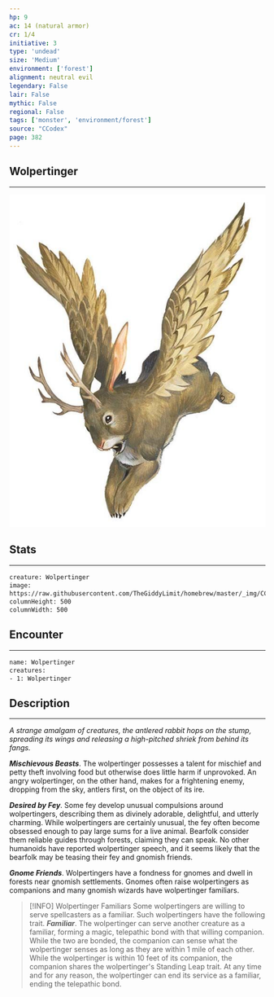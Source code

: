 ```yaml
---
hp: 9
ac: 14 (natural armor)
cr: 1/4
initiative: 3
type: 'undead'    
size: 'Medium'
environment: ['forest']
alignment: neutral evil
legendary: False
lair: False
mythic: False
regional: False
tags: ['monster', 'environment/forest']
source: "CCodex"
page: 382
---
```


## Wolpertinger
---

![|600](https://raw.githubusercontent.com/TheGiddyLimit/homebrew/master/_img/CCodex/Wolpertinger.jpg)

## Stats
---

```statblock
creature: Wolpertinger
image: https://raw.githubusercontent.com/TheGiddyLimit/homebrew/master/_img/CCodex/wolpertinger_token.png
columnHeight: 500
columnWidth: 500
```

## Encounter
---

```encounter-table
name: Wolpertinger
creatures:
- 1: Wolpertinger
```

## Description
---
_A strange amalgam of creatures, the antlered rabbit hops on the stump, spreading its wings and releasing a high-pitched shriek from behind its fangs._

**_Mischievous Beasts_**.  The wolpertinger possesses a talent for mischief and petty theft involving food but otherwise does little harm if unprovoked. An angry wolpertinger, on the other hand, makes for a frightening enemy, dropping from the sky, antlers first, on the object of its ire.

**_Desired by Fey_**. Some fey develop unusual compulsions around wolpertingers, describing them as divinely adorable, delightful, and utterly charming. While wolpertingers are certainly unusual, the fey often become obsessed enough to pay large sums for a live animal. Bearfolk consider them reliable guides through forests, claiming they can speak. No other humanoids have reported wolpertinger speech, and it seems likely that the bearfolk may be teasing their fey and gnomish friends.

**_Gnome Friends_**. Wolpertingers have a fondness for gnomes and dwell in forests near gnomish settlements. Gnomes often raise wolpertingers as companions and many gnomish wizards have wolpertinger familiars.

> [!INFO] Wolpertinger Familiars
>Some wolpertingers are willing to serve spellcasters as a familiar. Such wolpertingers have the following trait.
**_Familiar_**. The wolpertinger can serve another creature as a familiar, forming a magic, telepathic bond with that willing companion. While the two are bonded, the companion can sense what the wolpertinger senses as long as they are within 1 mile of each other. While the wolpertinger is within 10 feet of its companion, the companion shares the wolpertinger's Standing Leap trait. At any time and for any reason, the wolpertinger can end its service as a familiar, ending the telepathic bond.







